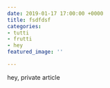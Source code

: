 ```yaml
---
date: 2019-01-17 17:00:00 +0000
title: fsdfdsf
categories:
- tutti
- frutti
- hey
featured_image: ''

---
```

hey, private article